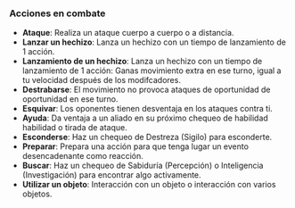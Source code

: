 ### Acciones en combate
- **Ataque**: Realiza un ataque cuerpo a cuerpo o a distancia.
- **Lanzar un hechizo**: Lanza un hechizo con un tiempo de lanzamiento de 1 acción.
- **Lanzamiento de un hechizo**: Lanza un hechizo con un tiempo de lanzamiento de 1 acción: Ganas movimiento extra en ese turno, igual a tu
velocidad después de los modifcadores.
- **Destrabarse**: El movimiento no provoca ataques de oportunidad
de oportunidad en ese turno.
- **Esquivar**: Los oponentes tienen desventaja en los ataques
contra ti.
- **Ayuda**: Da ventaja a un aliado en su próximo chequeo de habilidad
habilidad o tirada de ataque.
- **Esconderse**: Haz un chequeo de Destreza (Sigilo) para esconderte.
- **Preparar**: Prepara una acción para que tenga lugar un
evento desencadenante como reacción.
- **Buscar**: Haz un chequeo de Sabiduría (Percepción) o Inteligencia
(Investigación) para encontrar algo activamente.
- **Utilizar un objeto**: Interacción con un objeto
o interacción con varios objetos.
